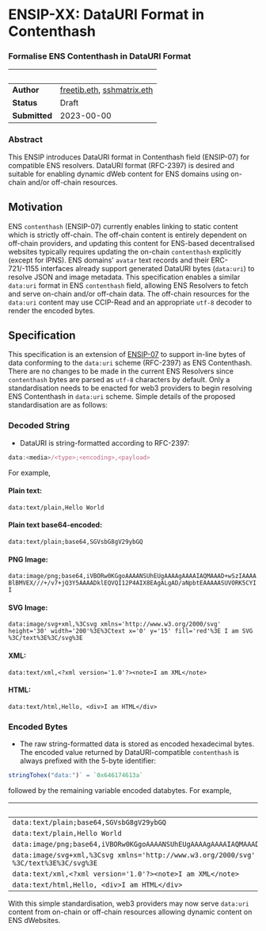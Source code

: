 # ENSIP-XX: DataURI Format in Contenthash

### Formalise ENS Contenthash in DataURI Format

| &nbsp; | &nbsp; |
| -- | -- |
| **Author**    | [freetib.eth](@0xc0de4c0ffee), [sshmatrix.eth](@sshmatrix) |
| **Status**    | Draft |
| **Submitted** | 2023-00-00 |

### Abstract

This ENSIP introduces DataURI format in Contenthash field (ENSIP-07) for compatible ENS resolvers. DataURI format (RFC-2397) is desired and suitable for enabling dynamic dWeb content for ENS domains using on-chain and/or off-chain resources. 

## Motivation

ENS `contenthash` (ENSIP-07) currently enables linking to static content which is strictly off-chain. The off-chain content is entirely dependent on off-chain providers, and updating this content for ENS-based decentralised websites typically requires updating the on-chain `contenthash` explicitly (except for IPNS). ENS domains' `avatar` text records and their ERC-721/-1155 interfaces already support generated DataURI bytes (`data:uri`) to resolve JSON and image metadata. This specification enables a similar `data:uri` format in ENS `contenthash` field, allowing ENS Resolvers to fetch and serve on-chain and/or off-chain data. The off-chain resources for the `data:uri` content may use CCIP-Read and an appropriate `utf-8` decoder to render the encoded bytes.

## Specification

This specification is an extension of [ENSIP-07](https://docs.ens.domains/ens-improvement-proposals/ensip-7-contenthash-field) to support in-line bytes of data conforming to the `data:uri` scheme (RFC-2397) as ENS Contenthash. There are no changes to be made in the current ENS Resolvers since `contenthash` bytes are parsed as `utf-8` characters by default. Only a standardisation needs to be enacted for web3 providers to begin resolving ENS Contenthash in `data:uri` scheme. Simple details of the proposed standardisation are as follows:

### Decoded String

- DataURI is string-formatted according to RFC-2397:

```js
data:<media>/<type>;<encoding>,<payload>
```

For example, 

#### Plain text:
`data:text/plain,Hello World`

#### Plain text base64-encoded:
`data:text/plain;base64,SGVsbG8gV29ybGQ`

#### PNG Image:
`data:image/png;base64,iVBORw0KGgoAAAANSUhEUgAAAAgAAAAIAQMAAAD+wSzIAAAABlBMVEX///+/v7+jQ3Y5AAAADklEQVQI12P4AIX8EAgALgAD/aNpbtEAAAAASUVORK5CYII` 

#### SVG Image:
`data:image/svg+xml,%3Csvg xmlns='http://www.w3.org/2000/svg' height='30' width='200'%3E%3Ctext x='0' y='15' fill='red'%3E I am SVG %3C/text%3E%3C/svg%3E`

#### XML:
`data:text/xml,<?xml version='1.0'?><note>I am XML</note>`

#### HTML:
`data:text/html,Hello, <div>I am HTML</div>`

### Encoded Bytes

- The raw string-formatted data is stored as encoded hexadecimal bytes. The encoded value returned by DataURI-compatible `contenthash` is always prefixed with the 5-byte identifier:

``` js
stringTohex("data:")` = `0x646174613a`
```

followed by the remaining variable encoded databytes. For example,

| Decoded String | Encoded Bytes |
| ---            | ---           |
| `data:text/plain;base64,SGVsbG8gV29ybGQ` | `0x646174613a746578742f706c61696e3b6261736536342c534756736247386756323979624751` |
| `data:text/plain,Hello World` | `0x646174613a746578742f706c61696e2c48656c6c6f20576f726c64` |
| `data:image/png;base64,iVBORw0KGgoAAAANSUhEUgAAAAgAAAAIAQMAAAD+wSzIAAAABlBMVEX///+/v7+jQ3Y5AAAADklEQVQI12P4AIX8EAgALgAD/aNpbtEAAAAASUVORK5CYII`  | `0x646174613a696d6167652f706e673b6261736536342c6956424f5277304b47676f414141414e5355684555674141414167414141414941514d414141442b77537a4941414141426c424d5645582f2f2f2b2f76372b6a5133593541414141446b6c45515651493132503441495838454167414c6741442f614e7062744541414141415355564f524b3543594949` |
| `data:image/svg+xml,%3Csvg xmlns='http://www.w3.org/2000/svg' height='30' width='200'%3E%3Ctext x='0' y='15' fill='red'%3E I am SVG %3C/text%3E%3C/svg%3E` | `0x646174613a696d6167652f7376672b786d6c2c25334373766720786d6c6e733d27687474703a2f2f7777772e77332e6f72672f323030302f73766727206865696768743d273330272077696474683d27323030272533452533437465787420783d27302720793d273135272066696c6c3d2772656427253345204920616d20535647202533432f746578742533452533432f737667253345` |
| `data:text/xml,<?xml version='1.0'?><note>I am XML</note>` | `0x646174613a746578742f786d6c2c3c3f786d6c2076657273696f6e3d27312e30273f3e3c6e6f74653e4920616d20584d4c3c2f6e6f74653e` |
| `data:text/html,Hello, <div>I am HTML</div>` | `0x646174613a746578742f68746d6c2c48656c6c6f2c203c6469763e4920616d2048544d4c3c2f6469763e` |

With this simple standardisation, web3 providers may now serve `data:uri` content from on-chain or off-chain resources allowing dynamic content on ENS dWebsites.